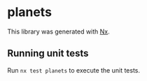# planets

This library was generated with [Nx](https://nx.dev).

## Running unit tests

Run `nx test planets` to execute the unit tests.
